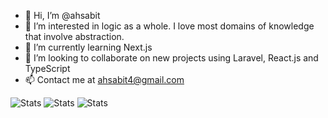 - 👋 Hi, I’m @ahsabit
- 👀 I’m interested in logic as a whole. I love most domains of knowledge that involve abstraction.
- 🌱 I’m currently learning Next.js
- 💞️ I’m looking to collaborate on new projects using Laravel, React.js and TypeScript
- 📫 Contact me at ahsabit4@gmail.com

![Stats](https://github-stats-x9cj.vercel.app/api?username=ahsabit&show_icons=true&count_private=true&theme=tokyonight)
![Stats](https://github-stats-x9cj.vercel.app/api/top-langs/?username=ahsabit&show_icons=true&count_private=true&theme=tokyonight)
![Stats](https://github-stats-x9cj.vercel.app/api/waketime?username=ahsabit&show_icons=true&count_private=true&theme=tokyonight)

<!---
ahsabit/ahsabit is a ✨ special ✨ repository because its `README.md` (this file) appears on your GitHub profile.
You can click the Preview link to take a look at your changes.
--->
